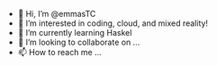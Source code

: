 - 👋 Hi, I’m @emmasTC
- 👀 I’m interested in coding, cloud, and mixed reality!
- 🌱 I’m currently learning Haskel
- 💞️ I’m looking to collaborate on ...
- 📫 How to reach me ...

<!---
emmasTC/emmasTC is a ✨ special ✨ repository because its `README.md` (this file) appears on your GitHub profile.
You can click the Preview link to take a look at your changes.
--->
